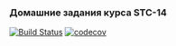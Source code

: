 ### Домашние задания курса STC-14
[![Build Status](https://travis-ci.org/skeeph/stc14-homework.svg?branch=feature%2Fmaven-integration)](https://travis-ci.org/skeeph/stc14-homework)
[![codecov](https://codecov.io/gh/skeeph/stc14-homework/branch/master/graph/badge.svg)](https://codecov.io/gh/skeeph/stc14-homework)